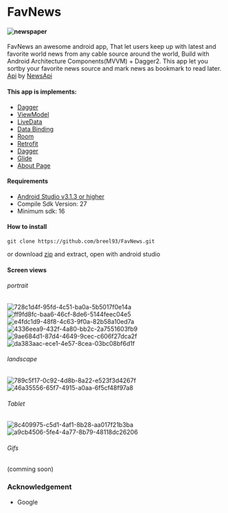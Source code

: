# FavNews

#### ![newspaper](https://user-images.githubusercontent.com/20865566/48871310-32f9e680-edb2-11e8-8dcf-75e6c70b8328.png)
FavNews an awesome android app, That let users keep up with latest and favorite world news from any cable source around the world, Build with Android Architecture Components(MVVM) + Dagger2. 
This app let you sortby your favorite news source and mark news as bookmark to read later.
[Api](https://en.wikipedia.org/wiki/Application_programming_interface) by [NewsApi](https://newsapi.org)


#### This app is implements:
- [Dagger](https://google.github.io/dagger/)
- [ViewModel](https://developer.android.com/topic/libraries/architecture/viewmodel)
- [LiveData](https://developer.android.com/topic/libraries/architecture/livedata)
- [Data Binding](https://developer.android.com/topic/libraries/data-binding/)
- [Room](https://codelabs.developers.google.com/codelabs/android-room-with-a-view/#0)
- [Retrofit](https://square.github.io/retrofit/)
- [Dagger](https://google.github.io/dagger/)
- [Glide](https://github.com/bumptech/glide)
- [About Page](https://github.com/medyo/android-about-page)

#### Requirements
- [Android Studio v3.1.3 or higher](https://developer.android.com/studio/)
- Compile Sdk Version: 27
- Minimum sdk: 16
#### How to install
```
git clone https://github.com/breel93/FavNews.git
```
or download [zip](https://github.com/breel93/FavNews/archive/master.zip) and extract, open with android studio

#### Screen views
###### portrait
![728c1d4f-95fd-4c51-ba0a-5b5017f0e14a](https://user-images.githubusercontent.com/20865566/48870345-8bc78000-edae-11e8-9def-f441feee9a3f.png)
![ff9fd8fc-baa6-46cf-8de6-5144feec04e5](https://user-images.githubusercontent.com/20865566/48870350-8cf8ad00-edae-11e8-8196-ca6408bc6452.png)
![e4fdc1d9-48f8-4c63-9f0a-82b58a10ed7a](https://user-images.githubusercontent.com/20865566/48870349-8c601680-edae-11e8-9b1e-fd9dbe9e7372.png)
![4336eea9-432f-4a80-bb2c-2a7551603fb9](https://user-images.githubusercontent.com/20865566/48870346-8c601680-edae-11e8-93ec-71390451bf86.png)
![9ae684d1-87d4-4649-9cec-c606f27dca2f](https://user-images.githubusercontent.com/20865566/48870963-d3e7a200-edb0-11e8-8518-44dc0729df37.png)
![da383aac-ece1-4e57-8cea-03bc08bf6d1f](https://user-images.githubusercontent.com/20865566/48870348-8c601680-edae-11e8-8dfb-b6cba50df9d4.png)
###### landscape 
![789c5f17-0c92-4d8b-8a22-e523f3d4267f](https://user-images.githubusercontent.com/20865566/48871093-46588200-edb1-11e8-915c-f928dc43c0e5.png)
![46a35556-65f7-4915-a0aa-6f5cf48f97a8](https://user-images.githubusercontent.com/20865566/48871094-46588200-edb1-11e8-823c-e78026f4e937.png)
###### Tablet
![8c409975-c5d1-4af1-8b28-aa017f21b3ba](https://user-images.githubusercontent.com/20865566/48871201-b0712700-edb1-11e8-93bc-13492952c91d.png)
![a9cb4506-5fe4-4a77-8b79-48118dc26206](https://user-images.githubusercontent.com/20865566/48871202-b0712700-edb1-11e8-9690-ce22302316a9.png)

###### Gifs
(comming soon)

### Acknowledgement
- Google
